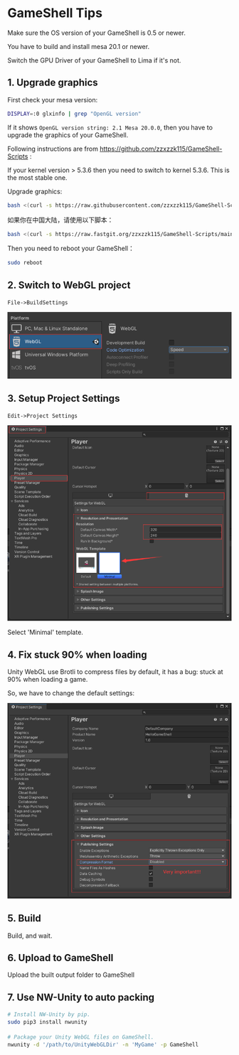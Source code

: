 # GameShell Tips

Make sure the OS version of your GameShell is 0.5 or newer.

You have to build and install mesa 20.1 or newer.

Switch the GPU Driver of your GameShell to Lima if it's not.

## 1. Upgrade graphics

First check your mesa version:

```bash
DISPLAY=:0 glxinfo | grep "OpenGL version"
```

If it shows `OpenGL version string: 2.1 Mesa 20.0.0`, then you have to upgrade the graphics of your GameShell.

Following instructions are from https://github.com/zzxzzk115/GameShell-Scripts :

If your kernel version > 5.3.6 then you need to switch to kernel 5.3.6. This is the most stable one.

Upgrade graphics:

```bash
bash <(curl -s https://raw.githubusercontent.com/zzxzzk115/GameShell-Scripts/main/scripts/graphics/upgrade_graphics.sh)
```

如果你在中国大陆，请使用以下脚本：

```bash
bash <(curl -s https://raw.fastgit.org/zzxzzk115/GameShell-Scripts/main/scripts/graphics/upgrade_graphics_cn.sh)
```

Then you need to reboot your GameShell：

```bash
sudo reboot
```

## 2. Switch to WebGL project

`File->BuildSettings`

![](./images/1_switch_to_webgl.png)

## 3. Setup Project Settings

`Edit->Project Settings`

![](./images/2_setup_project_settings.png)

Select 'Minimal' template.

## 4. Fix stuck 90% when loading

Unity WebGL use Brotli to compress files by default, it has a bug: stuck at 90% when loading a game.

So, we have to change the default settings:

![](./images/3_fix_loading_bug.png)

## 5. Build

Build, and wait.

## 6. Upload to GameShell

Upload the built output folder to GameShell

## 7. Use NW-Unity to auto packing

```bash
# Install NW-Unity by pip.
sudo pip3 install nwunity

# Package your Unity WebGL files on GameShell.
nwunity -d '/path/to/UnityWebGLDir' -n 'MyGame' -p GameShell
```

